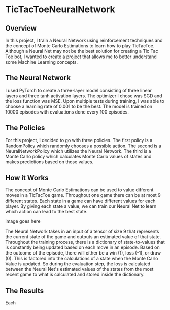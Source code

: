 # TicTacToeNeuralNetwork
## Overview 
In this project, I train a Neural Network using reinforcement techniques and the concept of Monte Carlo Estimations to learn how to play TicTacToe. Although a Neural Net may not be the best solution for creating a Tic Tac Toe bot, I wanted to create a project that allows me to better understand some Machine Learning concepts.

## The Neural Network
I used PyTorch to create a three-layer model consisting of three linear layers and three tanh activation layers. The optimizer I chose was SGD and the loss function was MSE. Upon multiple tests during training, I was able to choose a learning rate of 0.001 to be the best. The model is trained on 10000 episodes with evaluations done every 100 episodes. 

## The Policies 
For this project, I decided to go with three policies. The first policy is a RandomPolicy which randomly chooses a possible action. The second is a NeuralNetworkPolicy which utilizes the Neural Network. The third is a Monte Carlo policy which calculates Monte Carlo values of states and makes predictions based on those values. 

## How it Works
The concept of Monte Carlo Estimations can be used to value different moves in a TicTacToe game. Throughout one game there can be at most 9 different states. Each state in a game can have different values for each player. By giving each state a value, we can train our Neural Net to learn which action can lead to the best state. 

image goes here

The Neural Network takes in an input of a tensor of size 9 that represents the current state of the game and outputs an estimated value of that state. Throughout the training process, there is a dictionary of state-to-values that is constantly being updated based on each move in an episode. Based on the outcome of the episode, there will either be a win (1), loss (-1), or draw (0). This is factored into the calculations of a state when the Monte Carlo Value is updated. So during the evaluation step, the loss is calculated between the Neural Net's estimated values of the states from the most recent game to what is calculated and stored inside the dictionary. 

## The Results 
Each  
 

